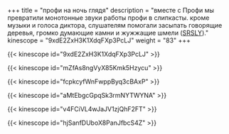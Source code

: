 +++
title = "профи на ночь глядя"
description = "вместе с Профи мы превратили монотонные звуки работы профи в слипкасты. кроме музыки и голоса диктора, слушателям помогали засыпать говорящие деревья, громко думающие камни и жужжащие шмели ([SRSLY](https://web.archive.org/web/20231001090919/https://srsly.ru/article/show/22581/))."
kinescope = "9xdE2ZxH3K1XdqFXp3PcLJ"
weight = "83"
+++

{{< kinescope id="9xdE2ZxH3K1XdqFXp3PcLJ" >}}

{{< kinescope id="mZfAs8ngVyX85Kmk5Hzycu" >}}

{{< kinescope id="fcpkcyfWnFwppByq3cBAxP" >}}

{{< kinescope id="aMtEbgcGpqSk3rmNYTWYNA" >}}

{{< kinescope id="v4FCiVL4wJaJV1zjQhF2FT" >}}

{{< kinescope id="hjSanfDUboX8PanJfbcS4Z" >}}